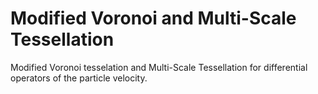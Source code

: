 # Modified Voronoi and Multi-Scale Tessellation
Modified Voronoi tesselation and Multi-Scale Tessellation for differential operators of the particle velocity.
